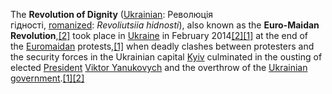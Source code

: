 The **Revolution of Dignity** ([Ukrainian](https://en.m.wikipedia.org/wiki/Ukrainian_language "Ukrainian language"): Революція гідності, [romanized](https://en.m.wikipedia.org/wiki/Romanization_of_Ukrainian "Romanization of Ukrainian"): _Revoliutsiia hidnosti_), also known as the **Euro-Maidan Revolution**,[[2]](https://en.m.wikipedia.org/wiki/Revolution_of_Dignity#cite_note-18010123Ukraineprofile-2) took place in [Ukraine](https://en.m.wikipedia.org/wiki/Ukraine "Ukraine") in February 2014[[2]](https://en.m.wikipedia.org/wiki/Revolution_of_Dignity#cite_note-18010123Ukraineprofile-2)[[1]](https://en.m.wikipedia.org/wiki/Revolution_of_Dignity#cite_note-18088560voxUkraine-1) at the end of the [Euromaidan](https://en.m.wikipedia.org/wiki/Euromaidan "Euromaidan") protests,[[1]](https://en.m.wikipedia.org/wiki/Revolution_of_Dignity#cite_note-18088560voxUkraine-1) when deadly clashes between protesters and the security forces in the Ukrainian capital [Kyiv](https://en.m.wikipedia.org/wiki/Kyiv "Kyiv") culminated in the ousting of elected [President](https://en.m.wikipedia.org/wiki/President_of_Ukraine "President of Ukraine") [Viktor Yanukovych](https://en.m.wikipedia.org/wiki/Viktor_Yanukovych "Viktor Yanukovych") and the overthrow of the [Ukrainian government](https://en.m.wikipedia.org/wiki/Second_Azarov_government "Second Azarov government").[[1]](https://en.m.wikipedia.org/wiki/Revolution_of_Dignity#cite_note-18088560voxUkraine-1)[[2]](https://en.m.wikipedia.org/wiki/Revolution_of_Dignity#cite_note-18010123Ukraineprofile-2)

